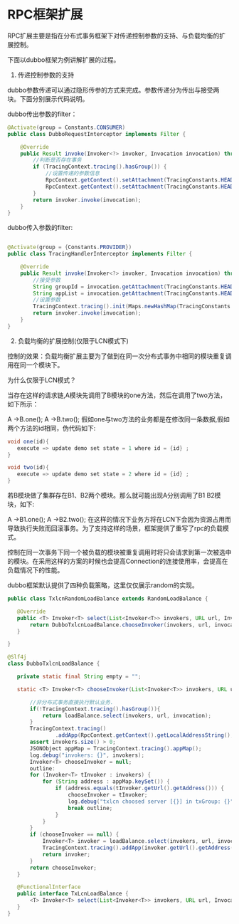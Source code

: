 # RPC框架扩展

RPC扩展主要是指在分布式事务框架下对传递控制参数的支持、与负载均衡的扩展控制。   

下面以dubbo框架为例讲解扩展的过程。


1. 传递控制参数的支持

dubbo参数传递可以通过隐形传参的方式来完成。参数传递分为传出与接受两块。下面分别展示代码说明。

dubbo传出参数的filter：

```java
@Activate(group = Constants.CONSUMER)
public class DubboRequestInterceptor implements Filter {

    @Override
    public Result invoke(Invoker<?> invoker, Invocation invocation) throws RpcException {
        //判断是否存在事务
        if (TracingContext.tracing().hasGroup()) {
            //设置传递的参数信息
            RpcContext.getContext().setAttachment(TracingConstants.HEADER_KEY_GROUP_ID, TracingContext.tracing().groupId());
            RpcContext.getContext().setAttachment(TracingConstants.HEADER_KEY_APP_MAP, TracingContext.tracing().appMapBase64String());
        }
        return invoker.invoke(invocation);
    }
}

```

dubbo传入参数的filter:

```java

@Activate(group = {Constants.PROVIDER})
public class TracingHandlerInterceptor implements Filter {

    @Override
    public Result invoke(Invoker<?> invoker, Invocation invocation) throws RpcException {
        //接受参数
        String groupId = invocation.getAttachment(TracingConstants.HEADER_KEY_GROUP_ID, "");
        String appList = invocation.getAttachment(TracingConstants.HEADER_KEY_APP_MAP, "");
        //设置参数
        TracingContext.tracing().init(Maps.newHashMap(TracingConstants.GROUP_ID, groupId, TracingConstants.APP_MAP, appList));
        return invoker.invoke(invocation);
    }
}

```




 2. 负载均衡的扩展控制(仅限于LCN模式下)
 
 控制的效果：负载均衡扩展主要为了做到在同一次分布式事务中相同的模块重复调用在同一个模块下。   
 
 为什么仅限于LCN模式？   
 
 当存在这样的请求链,A模块先调用了B模块的one方法，然后在调用了two方法，如下所示：
 
 A ->B.one();
 A ->B.two();
 假如one与two方法的业务都是在修改同一条数据,假如两个方法的id相同，伪代码如下:
 ```java
 void one(id){
    execute => update demo set state = 1 where id = {id} ;
 }
 
 void two(id){
    execute => update demo set state = 2 where id = {id} ;
 }
 
```
 若B模块做了集群存在B1、B2两个模块。那么就可能出现A分别调用了B1 B2模块，如下:
 
 A ->B1.one();
 A ->B2.two();
 在这样的情况下业务方将在LCN下会因为资源占用而导致执行失败而回滚事务。为了支持这样的场景，框架提供了重写了rpc的负载模式。
 
 控制在同一次事务下同一个被负载的模块被重复调用时将只会请求到第一次被选中的模块。在采用这样的方案的时候也会提高Connection的连接使用率，会提高在负载情况下的性能。
 
 dubbo框架默认提供了四种负载策略，这里仅仅展示random的实现。
 
 ```java
public class TxlcnRandomLoadBalance extends RandomLoadBalance {

    @Override
    public <T> Invoker<T> select(List<Invoker<T>> invokers, URL url, Invocation invocation) {
        return DubboTxlcnLoadBalance.chooseInvoker(invokers, url, invocation, super::select);
    }

}

@Slf4j
class DubboTxlcnLoadBalance {

    private static final String empty = "";

    static <T> Invoker<T> chooseInvoker(List<Invoker<T>> invokers, URL url, Invocation invocation, TxLcnLoadBalance loadBalance) {

        //非分布式事务直接执行默认业务.
        if(!TracingContext.tracing().hasGroup()){
            return loadBalance.select(invokers, url, invocation);
        }
        TracingContext.tracing()
                .addApp(RpcContext.getContext().getLocalAddressString(), empty);
        assert invokers.size() > 0;
        JSONObject appMap = TracingContext.tracing().appMap();
        log.debug("invokers: {}", invokers);
        Invoker<T> chooseInvoker = null;
        outline:
        for (Invoker<T> tInvoker : invokers) {
            for (String address : appMap.keySet()) {
                if (address.equals(tInvoker.getUrl().getAddress())) {
                    chooseInvoker = tInvoker;
                    log.debug("txlcn choosed server [{}] in txGroup: {}", tInvoker, TracingContext.tracing().groupId());
                    break outline;
                }
            }
        }
        if (chooseInvoker == null) {
            Invoker<T> invoker = loadBalance.select(invokers, url, invocation);
            TracingContext.tracing().addApp(invoker.getUrl().getAddress(), empty);
            return invoker;
        }
        return chooseInvoker;
    }

    @FunctionalInterface
    public interface TxLcnLoadBalance {
        <T> Invoker<T> select(List<Invoker<T>> invokers, URL url, Invocation invocation);
    }
}
```

 